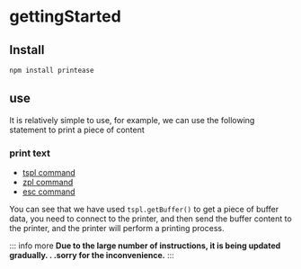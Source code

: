 # gettingStarted
## Install

```bash
npm install printease
```

## use

It is relatively simple to use, for example, we can use the following statement to print a piece of content

### print text

- [tspl command](/src/guide/tspl/print-text)
- [zpl command](/src/guide/zpl/print-text)
- [esc command](/src/guide/esc/print-text)

You can see that we have used ```tspl.getBuffer()``` to get a piece of buffer data, you need to connect to the printer, and then send the buffer content to the printer, and the printer will perform a printing process.


::: info more
**Due to the large number of instructions, it is being updated gradually. . .sorry for the inconvenience.**
:::










